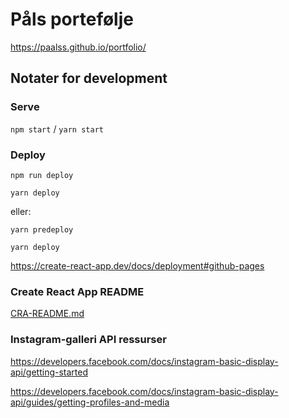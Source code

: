 # Påls portefølje

https://paalss.github.io/portfolio/

## Notater for development

### Serve

`npm start` / `yarn start`

### Deploy

`npm run deploy`

`yarn deploy`

eller:

`yarn predeploy`

`yarn deploy`

https://create-react-app.dev/docs/deployment#github-pages

### Create React App README

[CRA-README.md](CRA-README.md)

### Instagram-galleri API ressurser

https://developers.facebook.com/docs/instagram-basic-display-api/getting-started

https://developers.facebook.com/docs/instagram-basic-display-api/guides/getting-profiles-and-media

